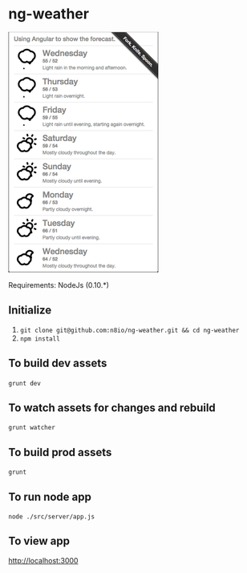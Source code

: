 # ng-weather

![ng-weather](/weather.png?raw=true "ng-weather")

Requirements:
  NodeJs (0.10.*)

## Initialize
1. `git clone git@github.com:n8io/ng-weather.git && cd ng-weather`
2. `npm install`

## To build dev assets
`grunt dev`

## To watch assets for changes and rebuild
`grunt watcher`

## To build prod assets
`grunt`

## To run node app
`node ./src/server/app.js`

## To view app
[http://localhost:3000](http://localhost:3000)
